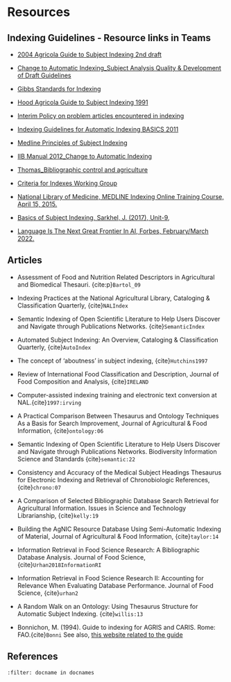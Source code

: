 
# Resources

## Indexing Guidelines - Resource links in Teams
* [2004 Agricola Guide to Subject Indexing 2nd draft](https://usdagcc.sharepoint.com/:w:/s/ars-nal-dpd-DPD-IIB-GuidelinesandReferences/EXWCqj1BuR5MhiRUVoeJ3hgBc6s1ebL4VZ9_y861v9vrfg?e=ykoXlr)

* [Change to Automatic Indexing_Subject Analysis Quality & Development of Draft Guidelines](https://usdagcc.sharepoint.com/:w:/s/ars-nal-dpd-DPD-IIB-GuidelinesandReferences/EW0Iu6pGz-xJkEVhjvrv2d0BTMnwSn3owkH7NRNgMgqSmQ?e=TETtrr)

* [Gibbs Standards for Indexing](https://usdagcc.sharepoint.com/:b:/s/ars-nal-dpd-DPD-IIB-GuidelinesandReferences/ETUYtRT1TdRErhNSskHZtZQBsdoN6SsRJSnZ9kpc_meYeQ?e=0aCw1K)

* [Hood Agricola Guide to Subject Indexing 1991](https://usdagcc.sharepoint.com/:b:/s/ars-nal-dpd-DPD-IIB-GuidelinesandReferences/EVdksT3qm2RGlhm_OBqz6T0BgvoUKM7KdgcCLXmaOZnEdg?e=eSAjvu)

* [Interim Policy on problem articles encountered in indexing](https://usdagcc.sharepoint.com/:w:/s/ars-nal-dpd-DPD-IIB-GuidelinesandReferences/ETKI7olZMtRLrosAWqNmNbYBqxjMd6EGC-ESzIFS2toTpA?e=IHVTG6)

* [Indexing Guidelines for Automatic Indexing BASICS 2011](https://usdagcc.sharepoint.com/:w:/s/ars-nal-dpd-DPD-IIB-GuidelinesandReferences/EXCoj6C3gXFOsxk_NE6IM5gB1EopxE8TyA2N3pkz8FTZXw?e=wQxOyD)

* [Medline Principles of Subject Indexing](https://usdagcc.sharepoint.com/:w:/s/ars-nal-dpd-DPD-IIB-GuidelinesandReferences/EUVyuQGIi7dOstFblsW2ot4BIcEhyfU1192Sl28IAaZebg?e=zMFfIr)

* [IIB Manual 2012_Change to Automatic Indexing](https://usdagcc.sharepoint.com/:w:/s/ars-nal-dpd-DPD-IIB-GuidelinesandReferences/ET952RQhflBLhjF1x7SzmDkBoyCQYibHY53n_-E5cZeIWg?e=WordXp)

* [Thomas_Bibliographic control and agriculture](https://usdagcc.sharepoint.com/:b:/s/ars-nal-dpd-DPD-IIB-GuidelinesandReferences/EVFo0hBlenpGq6mQYmbmy_wBkQKdeKy1JGjIJ4Gr9-1CTA?e=Aigsq2)

* [Criteria for Indexes Working Group](https://groups.niso.org/higherlogic/ws/public/download/25816/ANSI_NISO_Z39.94-2021_Criteria_for_Indexes.pdf)

* [National Library of Medicine, MEDLINE Indexing Online Training Course, April 15, 2015.](https://www.nlm.nih.gov/bsd/indexing/training/USE_010.html)

* [Basics of Subject Indexing, Sarkhel, J. (2017), Unit-9](http://egyankosh.ac.in/handle/123456789/35769),  

* [Language Is The Next Great Frontier In AI, Forbes, February/March 2022.](https://www.forbes.com/sites/robtoews/2022/02/13/language-is-the-next-great-frontier-in-ai/?sh=713f820a5c50)

## Articles 
* Assessment of Food and Nutrition Related Descriptors in Agricultural and Biomedical Thesauri. {cite:p}`Bartol_09`

* Indexing Practices at the National Agricultural Library, Cataloging & Classification Quarterly, {cite}`NALIndex`

* Semantic Indexing of Open Scientific Literature to Help Users Discover and Navigate through Publications Networks. {cite}`SemanticIndex`

* Automated Subject Indexing: An Overview, Cataloging & Classification Quarterly, {cite}`AutoIndex`

* The concept of ‘aboutness’ in subject indexing, {cite}`Hutchins1997`

* Review of International Food Classification and Description, Journal of Food Composition and Analysis, {cite}`IRELAND `

* Computer-assisted indexing training and electronic text conversion at NAL.{cite}`1997:irving`

* A Practical Comparison Between Thesaurus and Ontology Techniques As a Basis for Search Improvement, Journal of Agricultural & Food Information, {cite}`ontology:06`   

* Semantic Indexing of Open Scientific Literature to Help Users Discover and Navigate through Publications Networks. Biodiversity Information Science and Standards {cite}`semantic:22`

* Consistency and Accuracy of the Medical Subject Headings Thesaurus for Electronic Indexing and Retrieval of Chronobiologic References,{cite}`chrono:07`

* A Comparison of Selected Bibliographic Database Search Retrieval for Agricultural Information. Issues in Science and Technology Librarianship, {cite}`kelly:19`

* Building the AgNIC Resource Database Using Semi-Automatic Indexing of Material, Journal of Agricultural & Food Information, {cite}`taylor:14`

* Information Retrieval in Food Science Research: A Bibliographic Database Analysis. Journal of Food Science, {cite}`Urhan2018InformationRI`

* Information Retrieval in Food Science Research II: Accounting for Relevance When Evaluating Database Performance. Journal of Food Science, {cite}`urhan2`

* A Random Walk on an Ontology: Using Thesaurus Structure for Automatic Subject Indexing. {cite}`willis:13`

* Bonnichon, M. (1994). Guide to indexing for AGRIS and CARIS. Rome: FAO.{cite}`Bonni` See also, [this website related to the guide](https://www.fao.org/3/u1808e/U1808E00.htm#TopOfPage)

## References 
```{bibliography} /book/references/references2.bib
:filter: docname in docnames
```
